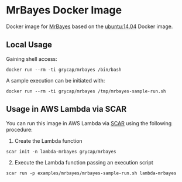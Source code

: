 # MrBayes Docker Image

Docker image for [MrBayes](http://mrbayes.sourceforge.net/) based on the [ubuntu:14.04](https://hub.docker.com/r/library/ubuntu/tags/14.04/) Docker image.

## Local Usage
Gaining shell access:
```
docker run --rm -ti grycap/mrbayes /bin/bash
```
A sample execution can be initiated with:
```
docker run --rm -ti grycap/mrbayes /tmp/mrbayes-sample-run.sh
```

## Usage in AWS Lambda via SCAR 

You can run this image in AWS Lambda via [SCAR](https://github.com/grycap/scar) using the following procedure:

1. Create the Lambda function
```
scar init -n lambda-mrbayes grycap/mrbayes
```

2. Execute the Lambda function passing an execution script
```
scar run -p examples/mrbayes/mrbayes-sample-run.sh lambda-mrbayes
```
